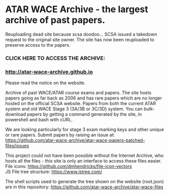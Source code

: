 # ATAR WACE Archive - the largest archive of past papers.
Reuploading dead site because scsa doodoo...
SCSA issued a takedown request to the original site owner. The site has now been reuploaded to preserve access to the papers. 
### CLICK HERE TO ACCESS THE ARCHIVE:
### http://atar-wace-archive.github.io
Please read the notice on the website.

Archive of past WACE/ATAR course exams and papers.
The site hosts papers going as far back as 2006 and has rare papers which are no longer hosted on the official SCSA website. Papers from both the current ATAR system and old WACE Stage 3 (3A/3B or 3C/3D) system.
You can bulk-download papers by getting a command generated by the site, in powershell and bash with cURL.

We are looking particularly for stage 3 exam marking keys and other unique or rare papers. Submit papers by raising an issue at:
https://github.com/atar-wace-archive/atar-wace-papers-patched-files/issues

This project could not have been possible without the Internet Archive, who hosts all the files - this site is only an interface to access these files easier.  
File icons: https://github.com/dmhendricks/file-icon-vectors  
JS File tree structure: https://www.jstree.com/

The shell scripts used to generate the tree shown on the website (root.json) are in this repository:
https://github.com/atar-wace-archive/atar-wace-files
